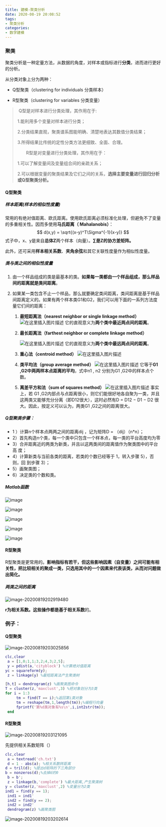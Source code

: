 ```yaml
---
title: 建模-聚类分析
date: 2020-08-19 20:08:52
tags:
- 聚类分析
categories:
- 数学建模
---
```


### 聚类

聚类分析是一种定量方法，从数据的角度，对样本或指标进行**分类**，进而进行更好的分析。

<!--more-->

从分类对象上分为两种：

- Q型聚类（clustering for individuals 分类样本）

- R型聚类（clustering for variables 分类变量）

> ​       Q型是对样本进行分类处理，其作用在于:
>
> 1.能利用多个变量对样本进行分类；
>
> 2.分类结果直观，聚类谱系图能明确、清楚地表达其数值分类结果；
>
> 3.所得结果比传统的定性分类方法更细致、全面、合理。
>
>   R型是对变量进行分类处理，其作用在于：
>
> 1.可以了解变量间及变量组合间的亲疏关系；
>
> 2.可以根据变量的聚类结果及它们之间的关系，**选择主要变量进行回归分析或Q型聚类分析。**

#### Q型聚类

##### 样本距离(样本的相似性度量)

常用的有绝对值距离、欧氏距离。使用欧氏距离必须标准化处理，但避免不了变量的多重相关性。因而多使用**马氏距离（ Mahalanobis）**：
$$
d(x,y) = \sqrt{(x-y)^T\Sigma^{-1}(x-y)}
$$
式子中，x、y是来自**总体Z**两个样本（向量）。**∑是Z的协方差矩阵。**

此外，还可采用**样本相关系数**、**夹角余弦**和其它关联性度量作为相似性度量。

##### 类与类之间的相似性度量

1. 由一个样品组成的类是最基本的类。**如果每一类都由一个样品组成，那么样品间的距离就是类间距离**。

2. 如果某一类包含不止一个样品，那么就要确定类间距离，类间距离是基于样品间距离定义的。如果有两个样本类G1和G2，我们可以用下面的一系列方法度量它们间的距离：

   1. **最短距离法（nearest neighbor or single linkage method）**
      ![在这里插入图片描述](https://img-blog.csdnimg.cn/20191122211518476.png)
      它的直观意义为**两个类中最近两点间的距离**。

   2. **最长距离法（farthest neighbor or complete linkage method）**

      ![在这里插入图片描述](https://img-blog.csdnimg.cn/20191122211643222.png)
      它的直观意义为**两个类中最远两点间的距离**。

   3. **重心法（centroid method）**
      ![在这里插入图片描述](https://img-blog.csdnimg.cn/20191122211818433.png)

   4. **类平均法（group average method）**
      ![在这里插入图片描述](https://img-blog.csdnimg.cn/20191122230321400.png)
      它等于**G1 ,G2中两两样本点距离的平均**，式中n1 , n2 分别为G1 ,G2中的样本点个数。

   5. **离差平方和法（sum of squares method）**
      ![在这里插入图片描述](https://ericblog.oss-cn-beijing.aliyuncs.com/img/20191122230534393.png)
      事实上，若 G1 ,G2内部点与点距离很小，则它们能很好地各自聚为一类，并且这两类又能够充分分离（即D12很大），这时必然有D = D12 − D1 − D2 很大。因此，按定义可以认为，两类G1 ,G2之间的距离很大。

##### Q型聚类步骤：

- 1 ）计算n个样本点两两之间的距离dij ，记为矩阵D = （dij）（n*n）； 
- 2）首先构造n个类，每一个类中只包含一个样本点，每一类的平台高度均为零
- 3）合并距离近的两类为新类，并且以这两类间的距离值作为聚类图中的平台高 度；
- 4）计算新类与当前各类的距离，若类的个数已经等于 1，转入步骤 5），否则，回 到步骤 3）；
- 5）画聚类图；
- 6）决定类的个数和类。

##### Matlab函数

![image](https://ericblog.oss-cn-beijing.aliyuncs.com/img/1044022-20180726113134285-1767678002.png)

![image](https://ericblog.oss-cn-beijing.aliyuncs.com/img/1044022-20180726113139323-51889137.png)

![image](https://ericblog.oss-cn-beijing.aliyuncs.com/img/1044022-20180726113150230-342000996.png)

![image](https://ericblog.oss-cn-beijing.aliyuncs.com/img/1044022-20180726113153287-734469306.png)

![image](https://ericblog.oss-cn-beijing.aliyuncs.com/img/1044022-20180726113155248-1472626612.png)

#### R型聚类

R型聚类是更常用的。**影响指标有若干，但这些影响因素（自变量）之间可能有相关性，把比较相关的聚成一类，只选用其中的一个因素来代表该类，从而对问题做出简化。**

##### 两类之间的距离

![image-20200819202919480](https://ericblog.oss-cn-beijing.aliyuncs.com/img/image-20200819202919480.png)

**r为相关系数。**这些操作都是**基于相关系数**的。

### 例子：

#### Q型聚类

![image-20200819203025856](https://ericblog.oss-cn-beijing.aliyuncs.com/img/image-20200819203025856.png)

```matlab
clc,clear
 a = [1,0;1,1;3,2;4,3;2,5];
 y = pdist(a,'cityblock') %计算绝对值距离
yc = squareform(y);
 z = linkage(y) %最短距离法产生聚类树

[h,t] = dendrogram(z) %画聚类图命令
T = cluster(z,'maxclust',3) %把对象划分为3类
for i = 1:3
     tm = find(T == i);%返回第i类对象
     tm = reshape(tm,1,length(tm));%编程行向量
     fprintf('第%d类对象有%s\n',i,int2str(tm));
 end
```

#### R型聚类

![image-20200819203121095](https://ericblog.oss-cn-beijing.aliyuncs.com/img/image-20200819203121095.png)

先提供相关系数矩阵（）

```matlab
clc,clear
 a = textread('ch.txt')
 d = 1 - abs(a); %相关系数转距离
d = tril(d); %提出d矩阵的下三角部分
b = nonzeros(d);%去掉d的0
 b = b';
 z = linkage(b,'complete') %最大距离,产生聚类树
y = cluster(z,'maxclust',2) %变量分为2类
ind1 = find(y == 1);
 ind1 = ind1'
 ind2 = find(y == 2);
 ind2 = ind2'
 dendrogram(z) %画聚类图
```

![image-20200819203202614](https://ericblog.oss-cn-beijing.aliyuncs.com/img/image-20200819203202614.png)